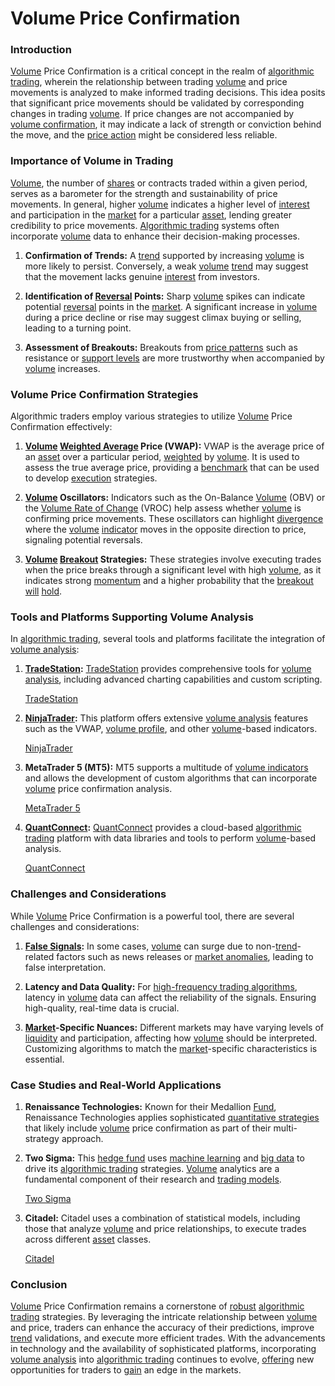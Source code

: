 # Volume Price Confirmation

### Introduction

[Volume](../v/volume.md) Price Confirmation is a critical concept in the realm of [algorithmic trading](../a/algorithmic_trading.md), wherein the relationship between trading [volume](../v/volume.md) and price movements is analyzed to make informed trading decisions. This idea posits that significant price movements should be validated by corresponding changes in trading [volume](../v/volume.md). If price changes are not accompanied by [volume confirmation](../v/volume_confirmation.md), it may indicate a lack of strength or conviction behind the move, and the [price action](../p/price_action.md) might be considered less reliable.

### Importance of Volume in Trading

[Volume](../v/volume.md), the number of [shares](../s/shares.md) or contracts traded within a given period, serves as a barometer for the strength and sustainability of price movements. In general, higher [volume](../v/volume.md) indicates a higher level of [interest](../i/interest.md) and participation in the [market](../m/market.md) for a particular [asset](../a/asset.md), lending greater credibility to price movements. [Algorithmic trading](../a/algorithmic_trading.md) systems often incorporate [volume](../v/volume.md) data to enhance their decision-making processes. 

1. **Confirmation of Trends:** A [trend](../t/trend.md) supported by increasing [volume](../v/volume.md) is more likely to persist. Conversely, a weak [volume](../v/volume.md) [trend](../t/trend.md) may suggest that the movement lacks genuine [interest](../i/interest.md) from investors.
   
2. **Identification of [Reversal](../r/reversal.md) Points:** Sharp [volume](../v/volume.md) spikes can indicate potential [reversal](../r/reversal.md) points in the [market](../m/market.md). A significant increase in [volume](../v/volume.md) during a price decline or rise may suggest climax buying or selling, leading to a turning point.

3. **Assessment of Breakouts:** Breakouts from [price patterns](../p/price_patterns.md) such as resistance or [support levels](../s/support_levels.md) are more trustworthy when accompanied by [volume](../v/volume.md) increases. 

### Volume Price Confirmation Strategies

Algorithmic traders employ various strategies to utilize [Volume](../v/volume.md) Price Confirmation effectively:

1. **[Volume](../v/volume.md) [Weighted Average](../w/weighted_average.md) Price (VWAP):** VWAP is the average price of an [asset](../a/asset.md) over a particular period, [weighted](../w/weighted.md) by [volume](../v/volume.md). It is used to assess the true average price, providing a [benchmark](../b/benchmark.md) that can be used to develop [execution](../e/execution.md) strategies.

2. **[Volume](../v/volume.md) Oscillators:** Indicators such as the On-Balance [Volume](../v/volume.md) (OBV) or the [Volume Rate of Change](../v/volume_rate_of_change.md) (VROC) help assess whether [volume](../v/volume.md) is confirming price movements. These oscillators can highlight [divergence](../d/divergence.md) where the [volume](../v/volume.md) [indicator](../i/indicator.md) moves in the opposite direction to price, signaling potential reversals.

3. **[Volume](../v/volume.md) [Breakout](../b/breakout.md) Strategies:** These strategies involve executing trades when the price breaks through a significant level with high [volume](../v/volume.md), as it indicates strong [momentum](../m/momentum.md) and a higher probability that the [breakout](../b/breakout.md) [will](../w/will.md) [hold](../h/hold.md).

### Tools and Platforms Supporting Volume Analysis

In [algorithmic trading](../a/algorithmic_trading.md), several tools and platforms facilitate the integration of [volume analysis](../v/volume_analysis.md):

1. **[TradeStation](../t/tradestation.md):** [TradeStation](../t/tradestation.md) provides comprehensive tools for [volume analysis](../v/volume_analysis.md), including advanced charting capabilities and custom scripting.
   
   [TradeStation](https://www.tradestation.com/)

2. **[NinjaTrader](../n/ninjatrader.md):** This platform offers extensive [volume analysis](../v/volume_analysis.md) features such as the VWAP, [volume profile](../v/volume_profile.md), and other [volume](../v/volume.md)-based indicators.

   [NinjaTrader](https://ninjatrader.com/)

3. **MetaTrader 5 (MT5):** MT5 supports a multitude of [volume indicators](../v/volume_indicators.md) and allows the development of custom algorithms that can incorporate [volume](../v/volume.md) price confirmation analysis.

   [MetaTrader 5](https://www.metatrader5.com/)

4. **[QuantConnect](../q/quantconnect.md):** [QuantConnect](../q/quantconnect.md) provides a cloud-based [algorithmic trading](../a/algorithmic_trading.md) platform with data libraries and tools to perform [volume](../v/volume.md)-based analysis.

   [QuantConnect](https://www.quantconnect.com/)

### Challenges and Considerations

While [Volume](../v/volume.md) Price Confirmation is a powerful tool, there are several challenges and considerations:

1. **[False Signals](../f/false_signals_in_trading.md):** In some cases, [volume](../v/volume.md) can surge due to non-[trend](../t/trend.md)-related factors such as news releases or [market anomalies](../m/market_anomalies.md), leading to false interpretation.
   
2. **Latency and Data Quality:** For [high-frequency trading algorithms](../h/high-frequency_trading_algorithms.md), latency in [volume](../v/volume.md) data can affect the reliability of the signals. Ensuring high-quality, real-time data is crucial.

3. **[Market](../m/market.md)-Specific Nuances:** Different markets may have varying levels of [liquidity](../l/liquidity.md) and participation, affecting how [volume](../v/volume.md) should be interpreted. Customizing algorithms to match the [market](../m/market.md)-specific characteristics is essential.

### Case Studies and Real-World Applications

1. **Renaissance Technologies:** Known for their Medallion [Fund](../f/fund.md), Renaissance Technologies applies sophisticated [quantitative strategies](../q/quantitative_strategies_in_trading.md) that likely include [volume](../v/volume.md) price confirmation as part of their multi-strategy approach. 

2. **Two Sigma:** This [hedge fund](../h/hedge_fund.md) uses [machine learning](../m/machine_learning.md) and [big data](../b/big_data_in_trading.md) to drive its [algorithmic trading](../a/algorithmic_trading.md) strategies. [Volume](../v/volume.md) analytics are a fundamental component of their research and [trading models](../t/trading_models.md).

   [Two Sigma](https://www.twosigma.com/)

3. **Citadel:** Citadel uses a combination of statistical models, including those that analyze [volume](../v/volume.md) and price relationships, to execute trades across different [asset](../a/asset.md) classes.

   [Citadel](https://www.citadel.com/)

### Conclusion

[Volume](../v/volume.md) Price Confirmation remains a cornerstone of [robust](../r/robust.md) [algorithmic trading](../a/algorithmic_trading.md) strategies. By leveraging the intricate relationship between [volume](../v/volume.md) and price, traders can enhance the accuracy of their predictions, improve [trend](../t/trend.md) validations, and execute more efficient trades. With the advancements in technology and the availability of sophisticated platforms, incorporating [volume analysis](../v/volume_analysis.md) into [algorithmic trading](../a/algorithmic_trading.md) continues to evolve, [offering](../o/offering.md) new opportunities for traders to [gain](../g/gain.md) an edge in the markets.
